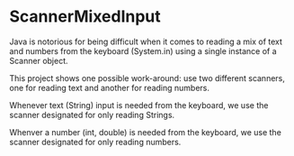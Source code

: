 # ScannerMixedInput
Java is notorious for being difficult when it comes to reading a mix of text and numbers from the keyboard (System.in) using a single instance of a Scanner object.

This project shows one possible work-around: use two different scanners, one for reading text and another for reading numbers.

Whenever text (String) input is needed from the keyboard, we use the scanner designated for only reading Strings.

Whenver a number (int, double) is needed from the keyboard, we use the scanner designated for only reading numbers.
